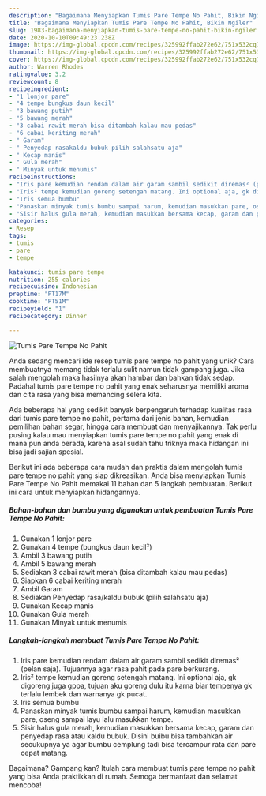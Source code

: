 ```yaml
---
description: "Bagaimana Menyiapkan Tumis Pare Tempe No Pahit, Bikin Ngiler"
title: "Bagaimana Menyiapkan Tumis Pare Tempe No Pahit, Bikin Ngiler"
slug: 1983-bagaimana-menyiapkan-tumis-pare-tempe-no-pahit-bikin-ngiler
date: 2020-10-10T09:49:23.238Z
image: https://img-global.cpcdn.com/recipes/325992ffab272e62/751x532cq70/tumis-pare-tempe-no-pahit-foto-resep-utama.jpg
thumbnail: https://img-global.cpcdn.com/recipes/325992ffab272e62/751x532cq70/tumis-pare-tempe-no-pahit-foto-resep-utama.jpg
cover: https://img-global.cpcdn.com/recipes/325992ffab272e62/751x532cq70/tumis-pare-tempe-no-pahit-foto-resep-utama.jpg
author: Warren Rhodes
ratingvalue: 3.2
reviewcount: 8
recipeingredient:
- "1 lonjor pare"
- "4 tempe bungkus daun kecil"
- "3 bawang putih"
- "5 bawang merah"
- "3 cabai rawit merah bisa ditambah kalau mau pedas"
- "6 cabai keriting merah"
- " Garam"
- " Penyedap rasakaldu bubuk pilih salahsatu aja"
- " Kecap manis"
- " Gula merah"
- " Minyak untuk menumis"
recipeinstructions:
- "Iris pare kemudian rendam dalam air garam sambil sedikit diremas² (pelan saja). Tujuannya agar rasa pahit pada pare berkurang."
- "Iris² tempe kemudian goreng setengah matang. Ini optional aja, gk digoreng juga gppa, tujuan aku goreng dulu itu karna biar tempenya gk terlalu lembek dan warnanya gk pucat."
- "Iris semua bumbu"
- "Panaskan minyak tumis bumbu sampai harum, kemudian masukkan pare, oseng sampai layu lalu masukkan tempe."
- "Sisir halus gula merah, kemudian masukkan bersama kecap, garam dan penyedap rasa atau kaldu bubuk. Disini buibu bisa tambahkan air secukupnya ya agar bumbu cemplung tadi bisa tercampur rata dan pare cepat matang."
categories:
- Resep
tags:
- tumis
- pare
- tempe

katakunci: tumis pare tempe 
nutrition: 255 calories
recipecuisine: Indonesian
preptime: "PT17M"
cooktime: "PT51M"
recipeyield: "1"
recipecategory: Dinner

---
```



![Tumis Pare Tempe No Pahit](https://img-global.cpcdn.com/recipes/325992ffab272e62/751x532cq70/tumis-pare-tempe-no-pahit-foto-resep-utama.jpg)

Anda sedang mencari ide resep tumis pare tempe no pahit yang unik? Cara membuatnya memang tidak terlalu sulit namun tidak gampang juga. Jika salah mengolah maka hasilnya akan hambar dan bahkan tidak sedap. Padahal tumis pare tempe no pahit yang enak seharusnya memiliki aroma dan cita rasa yang bisa memancing selera kita.

Ada beberapa hal yang sedikit banyak berpengaruh terhadap kualitas rasa dari tumis pare tempe no pahit, pertama dari jenis bahan, kemudian pemilihan bahan segar, hingga cara membuat dan menyajikannya. Tak perlu pusing kalau mau menyiapkan tumis pare tempe no pahit yang enak di mana pun anda berada, karena asal sudah tahu triknya maka hidangan ini bisa jadi sajian spesial.




Berikut ini ada beberapa cara mudah dan praktis dalam mengolah tumis pare tempe no pahit yang siap dikreasikan. Anda bisa menyiapkan Tumis Pare Tempe No Pahit memakai 11 bahan dan 5 langkah pembuatan. Berikut ini cara untuk menyiapkan hidangannya.

<!--inarticleads1-->

##### Bahan-bahan dan bumbu yang digunakan untuk pembuatan Tumis Pare Tempe No Pahit:

1. Gunakan 1 lonjor pare
1. Gunakan 4 tempe (bungkus daun kecil²)
1. Ambil 3 bawang putih
1. Ambil 5 bawang merah
1. Sediakan 3 cabai rawit merah (bisa ditambah kalau mau pedas)
1. Siapkan 6 cabai keriting merah
1. Ambil  Garam
1. Sediakan  Penyedap rasa/kaldu bubuk (pilih salahsatu aja)
1. Gunakan  Kecap manis
1. Gunakan  Gula merah
1. Gunakan  Minyak untuk menumis




<!--inarticleads2-->

##### Langkah-langkah membuat Tumis Pare Tempe No Pahit:

1. Iris pare kemudian rendam dalam air garam sambil sedikit diremas² (pelan saja). Tujuannya agar rasa pahit pada pare berkurang.
1. Iris² tempe kemudian goreng setengah matang. Ini optional aja, gk digoreng juga gppa, tujuan aku goreng dulu itu karna biar tempenya gk terlalu lembek dan warnanya gk pucat.
1. Iris semua bumbu
1. Panaskan minyak tumis bumbu sampai harum, kemudian masukkan pare, oseng sampai layu lalu masukkan tempe.
1. Sisir halus gula merah, kemudian masukkan bersama kecap, garam dan penyedap rasa atau kaldu bubuk. Disini buibu bisa tambahkan air secukupnya ya agar bumbu cemplung tadi bisa tercampur rata dan pare cepat matang.




Bagaimana? Gampang kan? Itulah cara membuat tumis pare tempe no pahit yang bisa Anda praktikkan di rumah. Semoga bermanfaat dan selamat mencoba!
